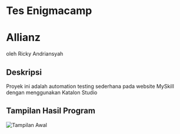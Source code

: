 # Tes Enigmacamp
# Allianz 
oleh Ricky Andriansyah

## Deskripsi
Proyek ini adalah automation testing sederhana pada website MySkill dengan menggunakan Katalon Studio

## Tampilan Hasil Program
![Tampilan Awal](images/images1.png)
